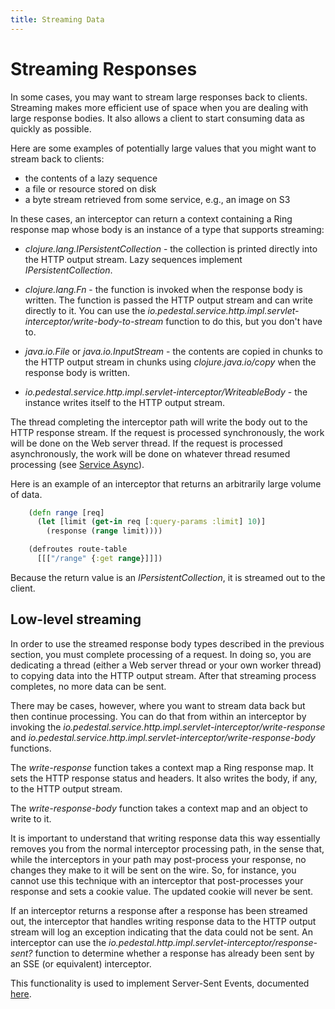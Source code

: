 ```yaml
---
title: Streaming Data
---
```


# Streaming Responses

In some cases, you may want to stream large responses back to clients.
Streaming makes more efficient use of space when you are dealing with
large response bodies. It also allows a client to start consuming data
as quickly as possible.

Here are some examples of potentially large values that you might want
to stream back to clients:

- the contents of a lazy sequence
- a file or resource stored on disk
- a byte stream retrieved from some service, e.g., an image on S3

In these cases, an interceptor can return a context containing a Ring
response map whose body is an instance of a type that supports
streaming:

- _clojure.lang.IPersistentCollection_ - the collection is printed
  directly into the HTTP output stream. Lazy sequences implement
  _IPersistentCollection_.

- _clojure.lang.Fn_ - the function is invoked when the response body
  is written. The function is passed the HTTP output stream and can
  write directly to it. You can use the
  _io.pedestal.service.http.impl.servlet-interceptor/write-body-to-stream_
  function to do this, but you don't have to.

- _java.io.File_ or _java.io.InputStream_ - the contents are copied in
  chunks to the HTTP output stream in chunks using _clojure.java.io/copy_
  when the response body is written.

- _io.pedestal.service.http.impl.servlet-interceptor/WriteableBody_ - the
  instance writes itself to the HTTP output stream.

The thread completing the interceptor path will write the body out to
the HTTP response stream. If the request is processed synchronously,
the work will be done on the Web server thread. If the request is
processed asynchronously, the work will be done on whatever thread
resumed processing (see [Service Async](/documentation/service-async)).

Here is an example of an interceptor that returns an arbitrarily large
volume of data.

```clj
    (defn range [req]
      (let [limit (get-in req [:query-params :limit] 10)]
        (response (range limit))))

    (defroutes route-table
      [[["/range" {:get range}]]])
```

Because the return value is an _IPersistentCollection_, it is streamed out to the
client.

## Low-level streaming

In order to use the streamed response body types described in the
previous section, you must complete processing of a request. In doing
so, you are dedicating a thread (either a Web server thread or your
own worker thread) to copying data into the HTTP output stream. After
that streaming process completes, no more data can be sent.

There may be cases, however, where you want to stream data back but
then continue processing. You can do that from within an interceptor
by invoking the
_io.pedestal.service.http.impl.servlet-interceptor/write-response_ and
_io.pedestal.service.http.impl.servlet-interceptor/write-response-body_
functions.

The _write-response_ function takes a context map a Ring response
map. It sets the HTTP response status and headers. It also writes the
body, if any, to the HTTP output stream.

The _write-response-body_ function takes a context map and an object
to write to it.

It is important to understand that writing response data this way
essentially removes you from the normal interceptor processing path,
in the sense that, while the interceptors in your path may
post-process your response, no changes they make to it will be sent on
the wire. So, for instance, you cannot use this technique with an
interceptor that post-processes your response and sets a cookie value.
The updated cookie will never be sent. 

If an interceptor returns a response after a response has been
streamed out, the interceptor that handles writing response data to
the HTTP output stream will log an exception indicating that the data
could not be sent. An interceptor can use the
_io.pedestal.http.impl.servlet-interceptor/response-sent?_ function to
determine whether a response has already been sent by an SSE (or
equivalent) interceptor.

This functionality is used to implement Server-Sent Events,
documented [here](/documentation/service-sse).

